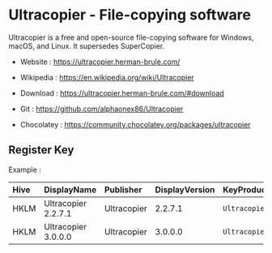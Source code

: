 # Ultracopier - File-copying software

Ultracopier is a free and open-source file-copying software for Windows, macOS, and Linux.
It supersedes SuperCopier.

* Website : https://ultracopier.herman-brule.com/
* Wikipedia : https://en.wikipedia.org/wiki/Ultracopier

* Download : https://ultracopier.herman-brule.com/#download
* Git : https://github.com/alphaonex86/Ultracopier
* Chocolatey : https://community.chocolatey.org/packages/ultracopier


## Register Key

Example :

 | Hive | DisplayName | Publisher | DisplayVersion | KeyProduct | UninstallExe |
 |:---- |:----------- |:--------- |:-------------- |:---------- |:------------ |
 | HKLM | Ultracopier 2.2.7.1 | Ultracopier | 2.2.7.1 | `Ultracopier` | `C:\Program Files\Ultracopier\uninst.exe` |
 | HKLM | Ultracopier 3.0.0.0 | Ultracopier | 3.0.0.0 | `Ultracopier` | `C:\Program Files\Ultracopier\uninst.exe` |
